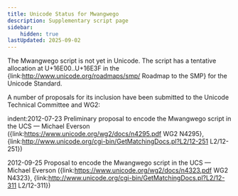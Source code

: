 ```yaml
---
title: Unicode Status for Mwangwego
description: Supplementary script page
sidebar:
    hidden: true
lastUpdated: 2025-09-02
---
```


The Mwangwego script is not yet in Unicode. The script has a tentative allocation at U+16E00..U+16E3F in the {link:http://www.unicode.org/roadmaps/smp/ Roadmap to the SMP} for the Unicode Standard.

[comment]: # (end of intro)

[comment]: # (start of blocks)



[comment]: # (end of blocks)

[comment]: # (start of chars)



[comment]: # (end of chars)

[comment]: # (start of rest)

A number of proposals for its inclusion have been submitted to the Unicode Technical Committee and WG2:

indent:2012-07-23 Preliminary proposal to encode the Mwangwego script in the UCS — Michael Everson ({link:https://www.unicode.org/wg2/docs/n4295.pdf WG2 N4295}, {link:http://www.unicode.org/cgi-bin/GetMatchingDocs.pl?L2/12-251 L2/12-251})

2012-09-25 Proposal to encode the Mwangwego script in the UCS — Michael Everson ({link:https://www.unicode.org/wg2/docs/n4323.pdf WG2 N4323}, {link:http://www.unicode.org/cgi-bin/GetMatchingDocs.pl?L2/12-311 L2/12-311})
